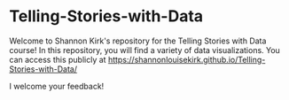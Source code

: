 # Telling-Stories-with-Data
Welcome to Shannon Kirk's repository for the Telling Stories with Data course! In this repository, you will find a variety of data visualizations. You can access this publicly at https://shannonlouisekirk.github.io/Telling-Stories-with-Data/

I welcome your feedback!
